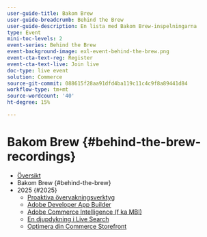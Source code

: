 ```yaml
---
user-guide-title: Bakom Brew
user-guide-breadcrumb: Behind the Brew
user-guide-description: En lista med Bakom Brew-inspelningarna
type: Event
mini-toc-levels: 2
event-series: Behind the Brew
event-background-image: exl-event-behind-the-brew.png
event-cta-text-reg: Register
event-cta-text-live: Join live
doc-type: live event
solution: Commerce
source-git-commit: 088615f28aa91dfd4ba119c11c4c9f8a89441d84
workflow-type: tm+mt
source-wordcount: '40'
ht-degree: 15%

---
```



# Bakom Brew {#behind-the-brew-recordings}

+ [Översikt](overview.md)
+ Bakom Brew {#behind-the-brew}
+ 2025 {#2025}
   + [Proaktiva övervakningsverktyg](2025/proactive-monitoring-tools.md)
   + [Adobe Developer App Builder](2025/app-builder.md)
   + [Adobe Commerce Intelligence (f ka MBI)](2025/commerce-intelligence.md)
   + [En djupdykning i Live Search](2025/deep-dive-live-search.md)
   + [Optimera din Commerce Storefront](2025/commerce-storefront.md)


